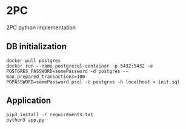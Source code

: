 # 2PC 
2PC python implementation
## DB initialization
```
docker pull postgres
docker run --name postgresql-container -p 5432:5432 -e POSTGRES_PASSWORD=somePassword -d postgres --max_prepared_transactions=100
PGPASSWORD=somePassword psql -U postgres -h localhost < init.sql
```
## Application
```
pip3 install -r requirements.txt
python3 app.py
```